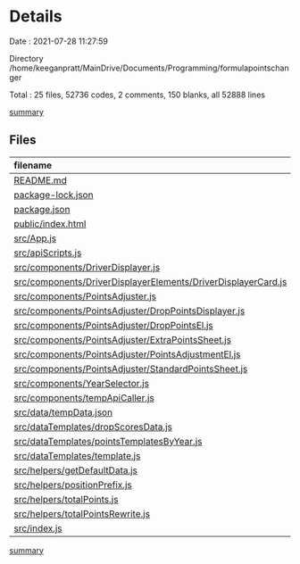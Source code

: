 # Details

Date : 2021-07-28 11:27:59

Directory /home/keeganpratt/MainDrive/Documents/Programming/formulapointschanger

Total : 25 files,  52736 codes, 2 comments, 150 blanks, all 52888 lines

[summary](results.md)

## Files
| filename | language | code | comment | blank | total |
| :--- | :--- | ---: | ---: | ---: | ---: |
| [README.md](/README.md) | Markdown | 38 | 0 | 33 | 71 |
| [package-lock.json](/package-lock.json) | JSON | 38,103 | 0 | 1 | 38,104 |
| [package.json](/package.json) | JSON | 38 | 0 | 1 | 39 |
| [public/index.html](/public/index.html) | HTML | 17 | 0 | 2 | 19 |
| [src/App.js](/src/App.js) | JavaScript | 96 | 0 | 15 | 111 |
| [src/apiScripts.js](/src/apiScripts.js) | JavaScript | 33 | 0 | 2 | 35 |
| [src/components/DriverDisplayer.js](/src/components/DriverDisplayer.js) | JavaScript | 31 | 0 | 5 | 36 |
| [src/components/DriverDisplayerElements/DriverDisplayerCard.js](/src/components/DriverDisplayerElements/DriverDisplayerCard.js) | JavaScript | 12 | 0 | 1 | 13 |
| [src/components/PointsAdjuster.js](/src/components/PointsAdjuster.js) | JavaScript | 36 | 0 | 9 | 45 |
| [src/components/PointsAdjuster/DropPointsDisplayer.js](/src/components/PointsAdjuster/DropPointsDisplayer.js) | JavaScript | 78 | 0 | 10 | 88 |
| [src/components/PointsAdjuster/DropPointsEl.js](/src/components/PointsAdjuster/DropPointsEl.js) | JavaScript | 67 | 1 | 13 | 81 |
| [src/components/PointsAdjuster/ExtraPointsSheet.js](/src/components/PointsAdjuster/ExtraPointsSheet.js) | JavaScript | 9 | 0 | 1 | 10 |
| [src/components/PointsAdjuster/PointsAdjustmentEl.js](/src/components/PointsAdjuster/PointsAdjustmentEl.js) | JavaScript | 52 | 0 | 9 | 61 |
| [src/components/PointsAdjuster/StandardPointsSheet.js](/src/components/PointsAdjuster/StandardPointsSheet.js) | JavaScript | 53 | 0 | 9 | 62 |
| [src/components/YearSelector.js](/src/components/YearSelector.js) | JavaScript | 0 | 0 | 1 | 1 |
| [src/components/tempApiCaller.js](/src/components/tempApiCaller.js) | JavaScript | 20 | 0 | 12 | 32 |
| [src/data/tempData.json](/src/data/tempData.json) | JSON | 13,244 | 0 | 0 | 13,244 |
| [src/dataTemplates/dropScoresData.js](/src/dataTemplates/dropScoresData.js) | JavaScript | 484 | 0 | 0 | 484 |
| [src/dataTemplates/pointsTemplatesByYear.js](/src/dataTemplates/pointsTemplatesByYear.js) | JavaScript | 86 | 0 | 2 | 88 |
| [src/dataTemplates/template.js](/src/dataTemplates/template.js) | JavaScript | 10 | 1 | 1 | 12 |
| [src/helpers/getDefaultData.js](/src/helpers/getDefaultData.js) | JavaScript | 17 | 0 | 4 | 21 |
| [src/helpers/positionPrefix.js](/src/helpers/positionPrefix.js) | JavaScript | 17 | 0 | 0 | 17 |
| [src/helpers/totalPoints.js](/src/helpers/totalPoints.js) | JavaScript | 119 | 0 | 10 | 129 |
| [src/helpers/totalPointsRewrite.js](/src/helpers/totalPointsRewrite.js) | JavaScript | 67 | 0 | 6 | 73 |
| [src/index.js](/src/index.js) | JavaScript | 9 | 0 | 3 | 12 |

[summary](results.md)